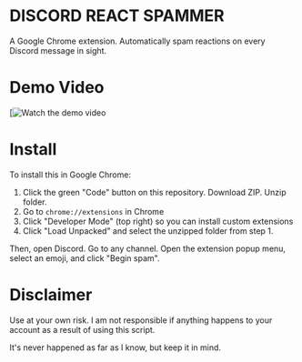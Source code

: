 # DISCORD REACT SPAMMER

A Google Chrome extension. Automatically spam reactions on every Discord message in sight.

# Demo Video

[![Watch the demo video](https://)

# Install

To install this in Google Chrome:
1. Click the green "Code" button on this repository. Download ZIP. Unzip folder.
2. Go to `chrome://extensions` in Chrome
3. Click "Developer Mode" (top right) so you can install custom extensions
4. Click "Load Unpacked" and select the unzipped folder from step 1.

Then, open Discord. Go to any channel. Open the extension popup menu, select an emoji, and click "Begin spam".

# Disclaimer

Use at your own risk. I am not responsible if anything happens to your account as a result of using this script. 

It's never happened as far as I know, but keep it in mind.
